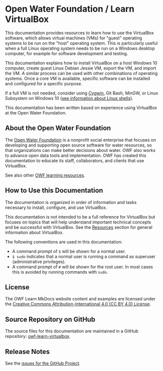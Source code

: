 # Open Water Foundation / Learn VirtualBox #

This documentation provides resources to learn how to use the VirtualBox software,
which allows virtual machines (VMs) for "guest" operating systems to be run on the "host" operating system.
This is particularly useful when a full Linux operating system needs to be run on a Windows desktop computer,
for example for software development and testing.

This documentation explains how to install VirtualBox on a host Windows 10 computer,
create guest Linux Debian Jessie VM, export the VM, and import the VM.
A similar process can be used with other combinations of operating systems.
Once a core VM is available, specific software can be installed and configured for a specific purpose.

If a full VM is not needed, consider using [Cygwin](http://learn.openwaterfoundation.org/owf-learn-cygwin/),
Git Bash, MinGW, or Linux Subsystem on Windows 10
([see information about Linux shells](http://learn.openwaterfoundation.org/owf-learn-linux-shell/install/install/)).

This documentation has been written based on experience using VirtualBox at the Open Water Foundation.

## About the Open Water Foundation ##

The [Open Water Foundation](http://openwaterfoundation.org) is a nonprofit social enterprise that focuses
on developing and supporting open source software for water resources, so that organizations can make better decisions about water.
OWF also works to advance open data tools and implementation.
OWF has created this documentation to educate its staff, collaborators, and clients that use VirtualBox.

See also other [OWF learning resources](http://learn.openwaterfoundation.org).

## How to Use this Documentation ##

The documentation is organized in order of information and tasks necessary to install, configure, and use VirtualBox.

This documentation is not intended to be a full reference for VirtualBox but focuses on topics that
will help understand important technical concepts and be successful with VirtualBox.
See the [Resources](resources/resources.md) section for general information about VirtualBox.

The following conventions are used in this documentation:

* A command prompt of `$` will be shown for a normal user.
* `$ sudo` indicates that a normal user is running a command as superuser (administrative privileges).
* A command prompt of `#` will be shown for the root user.
In most cases this is avoided by running commands with `sudo`.

## License ##

The OWF Learn MkDocs website content and examples are licensed under the
[Creative Commons Attribution-International 4.0 (CC BY 4.0) License](https://creativecommons.org/licenses/by/4.0/).

## Source Repository on GitHub ##

The source files for this documentation are maintained in a GitHub repository:
[owf-learn-virtualbox](https://github.com/OpenWaterFoundation/owf-learn-virtualbox).

## Release Notes ##

See the [issues for the GitHub Project](https://github.com/OpenWaterFoundation/owf-learn-virtualbox/issues).
